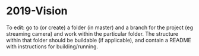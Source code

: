 # 2019-Vision

To edit: go to (or create) a folder (in master) and a branch for the project (eg streaming camera) and work within the particular folder. The structure within that folder should be buildable (if applicable), and contain a README with instructions for building/running.
